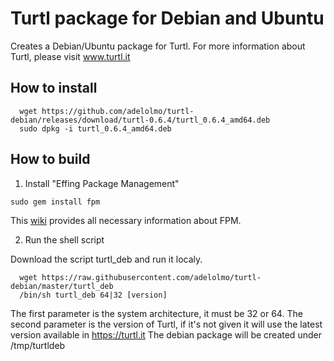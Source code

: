 # Turtl package for Debian and Ubuntu

Creates a Debian/Ubuntu package for Turtl. 
For more information about Turtl, please visit www.turtl.it

## How to install

```
  wget https://github.com/adelolmo/turtl-debian/releases/download/turtl-0.6.4/turtl_0.6.4_amd64.deb
  sudo dpkg -i turtl_0.6.4_amd64.deb
```

## How to build

1. Install "Effing Package Management"
  ```
  sudo gem install fpm
  ```
  This [wiki](https://github.com/jordansissel/fpm/wiki) provides all necessary information about FPM.

2. Run the shell script

  Download the script turtl_deb and run it localy.
  ```
    wget https://raw.githubusercontent.com/adelolmo/turtl-debian/master/turtl_deb
    /bin/sh turtl_deb 64|32 [version]
  ```
  The first parameter is the system architecture, it must be 32 or 64. The second parameter is the version of Turtl, if it's not given it will use the latest version available in https://turtl.it
  The debian package will be created under /tmp/turtldeb
